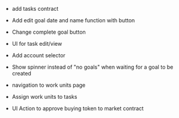 - add tasks contract

- Add edit goal date and name function with button
- Change complete goal button
- UI for task edit/view

- Add account selector

- Show spinner instead of "no goals" when waiting for a goal to be created
- navigation to work units page
- Assign work units to tasks
- UI Action to approve buying token to market contract
